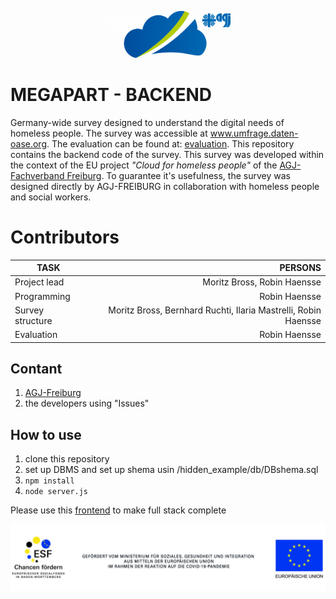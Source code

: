 <p align="center"><a target="_blank" rel="noopener noreferrer"><img width="200" src="docs/logo.png" alt="Vue logo"></a></p>

# MEGAPART - BACKEND
Germany-wide survey designed to understand the digital needs of homeless people. The survey was accessible at www.umfrage.daten-oase.org. The evaluation can be found at: [evaluation]( https://github.com/AGJ-Freiburg/megapart_evaluation). This repository contains the backend code of the survey. This survey was developed within the context of the EU project *"Cloud for homeless people"* of the [AGJ-Fachverband Freiburg](https://agj-freiburg.de). To guarantee it's usefulness, the survey was designed directly by AGJ-FREIBURG in collaboration with homeless people and social workers.

# Contributors
| TASK             | PERSONS                                                          | 
| -------------    |-------------:                                                    | 
| Project lead     | Moritz Bross, Robin Haensse                                      |
| Programming      | Robin Haensse                                                    | 
| Survey structure | Moritz Bross, Bernhard Ruchti, Ilaria Mastrelli, Robin Haensse   | 
| Evaluation       | Robin Haensse                                                     | 

## Contant
1. [AGJ-Freiburg](https://agj-freiburg.de/kontaktformular)
2. the developers using "Issues"


## How to use
1. clone this repository
2. set up DBMS and set up shema usin /hidden_example/db/DBshema.sql
3. ```npm install```
4. ```node server.js```

Please use this [frontend]( https://github.com/AGJ-Freiburg/megapart_evaluation) to make full stack complete

<img src="docs/eu.jpg" alt="eu-funding" />
